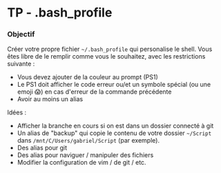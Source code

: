 # TP - .bash_profile

### Objectif

Créer votre propre fichier `~/.bash_profile` qui personalise le shell. Vous êtes libre de le remplir comme vous le souhaitez, avec les restrictions suivante :

* Vous devez ajouter de la couleur au prompt (PS1)
* Le PS1 doit afficher le code erreur ou/et un symbole spécial (ou une emoji 😱) en cas d'erreur de la commande précédente
* Avoir au moins un alias

Idées :

* Afficher la branche en cours si on est dans un dossier connecté à git
* Un alias de "backup" qui copie le contenu de votre dossier `~/Script` dans `/mnt/C/Users/gabriel/Script` (par exemple).
* Des alias pour git
* Des alias pour naviguer / manipuler des fichiers
* Modifier la configuration de vim / de git / etc.
